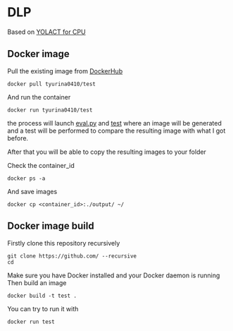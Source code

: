 # DLP

Based on [YOLACT for CPU](https://github.com/zzuxzt/yolact_cpu/)

## Docker image 

Pull the existing image from [DockerHub](https://hub.docker.com/)  

```
docker pull tyurina0410/test
```

And run the container

```
docker run tyurina0410/test
```

the process will launch [eval.py](./yolact_cpu/eval.py) and [test](./test.py) where an image will be generated and a test will be performed to compare the resulting image with what I got before.

After that you will be able to copy the resulting images to your folder

Check the container_id

```
docker ps -a
```

And save images

```
docker cp <container_id>:./output/ ~/
```

## Docker image build

Firstly clone this repository recursively

```
git clone https://github.com/ --recursive
cd 
```
Make sure you have Docker installed and your Docker daemon is running  
Then build an image
```
docker build -t test .
```

You can try to run it with 
```
docker run test
```